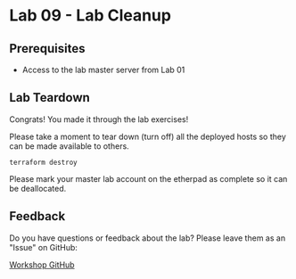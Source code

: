# Lab 09 - Lab Cleanup

## Prerequisites

* Access to the lab master server from Lab 01

## Lab Teardown

Congrats! You made it through the lab exercises!

Please take a moment to tear down (turn off) all the deployed hosts so they can be made available to others.

```
terraform destroy
```

Please mark your master lab account on the etherpad as complete so it can be deallocated.

## Feedback

Do you have questions or feedback about the lab? Please leave them as an "Issue" on GitHub:

[Workshop GitHub](https://github.com/equinix-labs/BGP-Anycast-Workshop)
